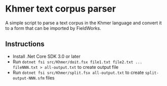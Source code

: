 # Khmer text corpus parser

A simple script to parse a text corpus in the Khmer language and convert it to a form that can be imported by FieldWorks.

## Instructions

* Install .Net Core SDK 3.0 or later
* Run `dotnet fsi src/Khmer/doit.fsx file1.txt file2.txt ... fileNNN.txt > all-output.txt` to create output file
* Run `dotnet fsi src/Khmer/split.fsx all-output.txt` to create `split-output-NNN.sfm` files
